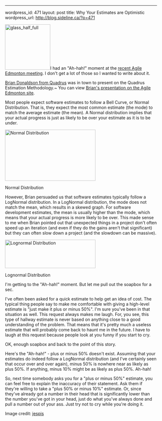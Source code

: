 --- 
wordpress_id: 471
layout: post
title: Why Your Estimates are Optimistic
wordpress_url: http://blog.sideline.ca/?p=471

<img class="left" src="http://blog.sideline.ca/wp-content/uploads/2009/09/glass_half_full-150x150.jpg" alt="glass_half_full" title="glass_half_full" width="150" height="150"/>I had an "Ah-hah!" moment at the [recent Agile Edmonton meeting](http://www.agileedmonton.org/2009/08/04/september-meeting-software-project-estimation/).  I don't get a lot of those so I wanted to write about it.

[Brian Donaldson from Quadrus](http://www.quadrus.com/who_we_are/leadership/brian_donaldson.aspx) was in town to present on the Quadrus Estimation Methodology.~  You can view [Brian's presentation on the Agile Edmonton site](http://www.agileedmonton.org/2009/09/15/agile-estimating-presentation-available/).

Most people expect software estimates to follow a Bell Curve, or Normal Distribution.  That is, they expect the most common estimate (the mode) to match the average estimate (the mean).  A Normal distribution implies that your actual progress is just as likely to be over your estimate as it is to be under.  

<div class="center" style="width: 320px;"><img src="http://blog.sideline.ca/wp-content/uploads/2009/09/bell_curve-300x169.gif" alt="Normal Distribution" title="bell_curve" width="300" height="169" /><p>Normal Distribution</p></div>

However, Brian persuaded us that software estimates typically follow a LogNormal distribution.  In a LogNormal distribution, the mode does not match the mean, which results in a skewed graph.  For software development estimates, the mean is usually higher than the mode, which means that your actual progress is more likely to be over.  This made sense to me when Brian pointed out that unexpected things in a project don't often speed up an iteration (and even if they do the gains aren't that significant) but they can often slow down a project (and the slowdown can be massive).

<div class="center" style="width: 320px"><img src="http://blog.sideline.ca/wp-content/uploads/2009/09/lognormal-300x94.gif" alt="Lognormal Distribution" title="lognormal" width="300" height="94" /><p>Lognormal Distribution</p></div>

I'm getting to the "Ah-hah!" moment.  But let me pull out the soapbox for a sec.

I've often been asked for a quick estimate to help get an idea of cost.  The typical thing people say to make me comfortable with giving a high-level estimate is "just make it plus or minus 50%".  I'm sure you've been in that situation as well.  This request always makes me laugh.  For, you see, this type of hallway estimate is never based on anything close to a good understanding of the problem.  That means that it's pretty much a useless estimate that will probably come back to haunt me in the future.  I have to laugh at this request because people look at you funny if you start to cry.

OK, enough soapbox and back to the point of this story.

Here's the "Ah-hah!" - plus or minus 50% doesn't exist.  Assuming that your estimates do indeed follow a LogNormal distribution (and I've certainly seen that occur over and over again), minus 50% is nowhere near as likely as plus 50%.  If anything, minus 10% might be as likely as plus 50%.  Ah-hah!

So, next time somebody asks you for a "plus or minus 50%" estimate, you can feel free to explain the inaccuracy of their statement.  Ask them if they're willing to take a "plus 50% or minus 10%" estimate.  Or, since they've already got a number in their head that is significantly lower than the number you've got in your head, just do what you've always done and pull a number out of your ass.  Just try not to cry while you're doing it.

<p class="caption">Image credit: <a href="http://www.flickr.com/photos/jespis/2292559560/">jespis</a></p>
